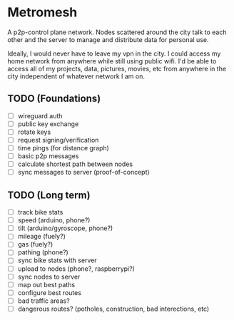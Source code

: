 # Metromesh

A p2p-control plane network. Nodes scattered around the city talk to each other and the server to 
manage and distribute data for personal use.

Ideally, I would never have to leave my vpn in the city. I could access my home network from anywhere while
still using public wifi. I'd be able to access all of my projects, data, pictures, movies, etc from 
anywhere in the city independent of whatever network I am on.

## TODO (Foundations)
- [ ] wireguard auth
 - [ ] public key exchange
 - [ ] rotate keys
 - [ ] request signing/verification
- [ ] time pings (for distance graph)
- [ ] basic p2p messages
 - [ ] calculate shortest path between nodes
- [ ] sync messages to server (proof-of-concept)

## TODO (Long term)
- [ ] track bike stats
 - [ ] speed (arduino, phone?)
 - [ ] tilt (arduino/gyroscope, phone?)
 - [ ] mileage (fuely?)
 - [ ] gas (fuely?)
 - [ ] pathing (phone?)
- [ ] sync bike stats with server
 - [ ] upload to nodes (phone?, raspberrypi?)
  - [ ] sync nodes to server
- [ ] map out best paths
 - [ ] configure best routes
 - [ ] bad traffic areas? 
 - [ ] dangerous routes? (potholes, construction, bad interections, etc)
